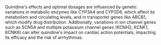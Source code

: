 Quinidine's effects and optimal dosages are influenced by genetic variations in metabolic enzymes like CYP3A4 and CYP2D6, which affect its metabolism and circulating levels, and in transporter genes like ABCB1, which modify drug distribution. Additionally, variations in ion channel genes such as SCN5A and multiple potassium channel genes (KCNH2, KCNK1, KCNK6) can alter quinidine's impact on cardiac action potentials, impacting its efficacy and the risk of arrhythmias.